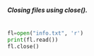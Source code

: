 #####  Closing files using close().
```python

fl=open("info.txt", 'r')
print(fl.read())
fl.close()
```